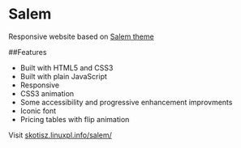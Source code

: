 # Salem

Responsive website based on [Salem theme](http://salem.senorthemes.com/dark-pattern/)

##Features 

* Built with HTML5 and CSS3
* Built with plain JavaScript
* Responsive
* CSS3 animation
* Some accessibility and progressive enhancement improvments
* Iconic font
* Pricing tables with flip animation

Visit [skotisz.linuxpl.info/salem/](http://skotisz.linuxpl.info/salem)